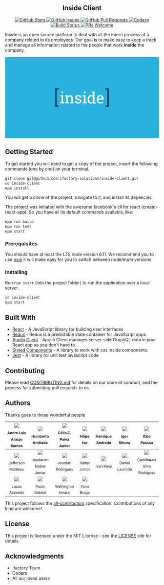 <h2 align="center">Inside Client</h2>

<p align="center">
  <a href="https://github.com/ifactory-solutions/inside-client/stargazers">
    <img alt="GitHub Stars" src="https://img.shields.io/github/stars/ifactory-solutions/inside-client.svg?style=social&label=Star">
  </a>
  <a href="https://github.com/ifactory-solutions/inside-client/issues">
    <img alt="GitHub Issues" src="https://img.shields.io/github/issues/ifactory-solutions/inside-client.svg?style=flat-square">
  </a>
  <a href="https://github.comifactory-solutions/inside-client/pulls">
    <img alt="GitHub Pull Requests" src="https://img.shields.io/github/issues-pr-raw/ifactory-solutions/inside-client.svg?style=flat-square">
  </a>
  <a href="https://www.codacy.com/app/ifactory-solutions/inside-client?utm_source=github.com&amp;utm_medium=referral&amp;utm_content=ifactory-solutions/inside-client&amp;utm_campaign=Badge_Grade">
    <img alt="Codacy" src="https://api.codacy.com/project/badge/Grade/d701864e180848c5a645e1717d8e1fee">
  </a>
  <a href="https://travis-ci.org/ifactory-solutions/inside-client">
    <img alt="Build Status" src="https://img.shields.io/travis/ifactory-solutions/inside-client.svg?style=flat-square">
  </a>
  <a href="http://makeapullrequest.com">
    <img alt="PRs Welcome" src="https://img.shields.io/badge/PRs-welcome-brightgreen.svg?style=flat-square">
  </a>
</p>

Inside is an open source platform to deal with all the intern process of a company related to its employees. Our goal is to make easy to keep a track and manage all information related to the people that work **inside** the company.

<p align="center" margin-bottom="0">
  <a href="" target="\_blank">
    <img alt="Inside Client Logo" width="auto" height="auto" src="img/inside-logo.png">
  </a>
</p>

## Getting Started

To get started you will need to get a copy of the project, insert the following commands (one by one) on your terminal.

```
git clone git@github.com:ifactory-solutions/inside-client.git
cd inside-client
npm install
```

You will get a clone of the project, navigate to it, and install its depencies.

The project was initiated with the awesome facebook's cli for react (create-react-app). So you have all its default commands available, like:

```
npm run build
npm run test
npm start
```

### Prerequisites

You should have at least the LTS node version 6.11. We recommend you to use [nvm](https://github.com/creationix/nvm) it will make easy for you to switch between node/mpm versions.

### Installing

Run `npm start` (into the project folder) to run the application over a local server.

```
cd inside-client
npm start
```

## Built With

* [React](https://facebook.github.io/react/) - A JavaScript library for building user interfaces
* [Redux](http://redux.js.org/) - Redux is a predictable state container for JavaScript apps
* [Apollo Client](http://dev.apollodata.com/react/) - Apollo Client manages server-side GraphQL data in your React app so you don't have to.
* [Styled Components](https://www.styled-components.com/) - A library to work with css inside components.
* [Jest](https://facebook.github.io/jest/) - A library for unit test javascript code

## Contributing

Please read [CONTRIBUTING.md](CONTRIBUTING.md) for details on our code of conduct, and the process for submitting pull requests to us.

## Authors

Thanks goes to these wonderful people

<!-- ALL-CONTRIBUTORS-LIST:START - Do not remove or modify this section -->
| [<img src="https://avatars0.githubusercontent.com/u/20783450?v=4&s=460" width="100px;"/><br /><sub>Andre Luis Araujo Santos</sub>](https://github.com/andrelas1) | [<img src="https://avatars2.githubusercontent.com/u/32068056?v=4&s=460" width="100px;"/><br /><sub>Humberto Andrade</sub>](https://github.com/chumbertoandrade)<br /> | [<img src="https://avatars1.githubusercontent.com/u/11651330?v=4&s=460" width="100px;"/><br /><sub>Célio T. Paiva Junior</sub>](https://github.com/cjuniorr)<br /> | [<img src="https://avatars1.githubusercontent.com/u/7153429?v=4&s=460" width="100px;"/><br /><sub>Filipe Ivo</sub>](https://github.com/filipeivo10)<br /> | [<img src="https://avatars2.githubusercontent.com/u/6731006?v=4&s=460" width="100px;"/><br /><sub>Henrique Andrade</sub>](https://github.com/handrade)<br /> | [<img src="https://avatars2.githubusercontent.com/u/2815506?v=4&s=460" width="100px;"/><br /><sub>Igor Moura</sub>](https://github.com/igormoura)<br /> | [<img src="https://avatars3.githubusercontent.com/u/9323529?v=4&s=460" width="100px;"/><br /><sub>Italo Pessoa</sub>](https://github.com/italopessoa)<br /> |
| :---: | :---: | :---: | :---: | :---: | :---: | :---: |
| [<img src="https://avatars2.githubusercontent.com/u/13180987?v=4&s=460" width="100px;"/><br /><sub>Jefferson Matheus</sub>](https://github.com/Jefferson227)<br /> | [<img src="https://avatars3.githubusercontent.com/u/1559013?v=4&s=460" width="100px;"/><br /><sub>Jouderian Nobre Junior</sub>](https://github.com/jouderianjr)<br /> | [<img src="https://avatars2.githubusercontent.com/u/6227037?v=4&s=460" width="100px;"/><br /><sub>Jourdan Rodrigues</sub>](https://github.com/jourdanrodrigues)<br /> | [<img src="https://avatars2.githubusercontent.com/u/397790?v=4&s=460" width="100px;"/><br /><sub>Valter Júnior</sub>](https://github.com/jvcjunior)<br /> | [<img src="https://avatars0.githubusercontent.com/u/32167508?v=4&s=460" width="100px;"/><br /><sub>Ivan Kenji</sub>](https://github.com/kenjiivan)<br /> | [<img src="https://avatars0.githubusercontent.com/u/2501144?v=4&s=460" width="100px;"/><br /><sub>Daniel Laurindo</sub>](https://github.com/laurindo)<br /> | [<img src="https://avatars3.githubusercontent.com/u/2575262?v=4&s=460" width="100px;"/><br /><sub>Caroline da Silva Rodrigues</sub>](https://github.com/loracsilva)<br />
| [<img src="https://avatars3.githubusercontent.com/u/11963735?v=4&s=460" width="100px;"/><br /><sub>Lucas Azevedo</sub>](https://github.com/lucasazevedoqx)<br /> | [<img src="https://avatars3.githubusercontent.com/u/9358427?v=4&s=460" width="100px;"/><br /><sub>Paulo Gabriel</sub>](https://github.com/paulonotz0r)<br /> | [<img src="https://avatars0.githubusercontent.com/u/3047016?v=4&s=460" width="100px;"/><br /><sub>Wellyngton Amaral</sub>](https://github.com/wellyal)<br /> | [<img src="https://avatars2.githubusercontent.com/u/1671563?v=4&s=460" width="100px;"/><br /><sub>Yann Braga</sub>](https://github.com/yannbf)<br />
<!-- ALL-CONTRIBUTORS-LIST:END -->

This project follows the [all-contributors](https://github.com/kentcdodds/all-contributors) specification.
Contributions of any kind are welcome!

## License

This project is licensed under the MIT License - see the [LICENSE](LICENSE) site for details

## Acknowledgments

* Ifactory Team
* Coders
* All our loved users
